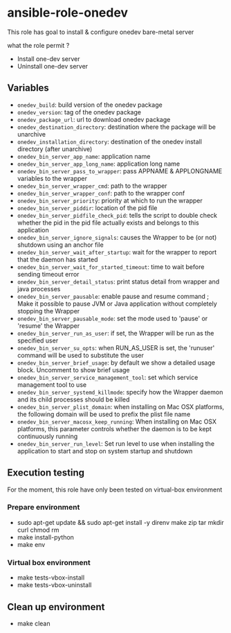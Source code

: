 # ansible-role-onedev

This role has goal to install & configure onedev bare-metal server  

what the role permit ?  
- Install one-dev server  
- Uninstall one-dev server  

## Variables

* ``onedev_build``: build version of the onedev package  
* ``onedev_version``: tag of the onedev package  
* ``onedev_package_url``: url to download onedev package  
* ``onedev_destination_directory``: destination where the package will be unarchive  
* ``onedev_installation_directory``: destination of the onedev install directory (after unarchive)  
* ``onedev_bin_server_app_name``: application name    
* ``onedev_bin_server_app_long_name``: application long name
* ``onedev_bin_server_pass_to_wrapper``: pass APPNAME & APPLONGNAME variables to the wrapper   
* ``onedev_bin_server_wrapper_cmd``: path to the wrapper  
* ``onedev_bin_server_wrapper_conf``: path to the wrapper conf
* ``onedev_bin_server_priority``: priority at which to run the wrapper  
* ``onedev_bin_server_piddir``: location of the pid file  
* ``onedev_bin_server_pidfile_check_pid``: tells the script to double check whether the pid in the pid file actually exists and belongs to this application  
* ``onedev_bin_server_ignore_signals``: causes the Wrapper to be (or not) shutdown using an anchor file  
* ``onedev_bin_server_wait_after_startup``: wait for the wrapper to report that the daemon has started   
* ``onedev_bin_server_wait_for_started_timeout``: time to wait before sending timeout error    
* ``onedev_bin_server_detail_status``: print status detail from wrapper and java processes  
* ``onedev_bin_server_pausable``: enable pause and resume command ; Make it possible to pause JVM or Java application without completely stopping the Wrapper  
* ``onedev_bin_server_pausable_mode``: set the mode used to 'pause' or 'resume' the Wrapper  
* ``onedev_bin_server_run_as_user``: if set, the Wrapper will be run as the specified user  
* ``onedev_bin_server_su_opts``: when RUN_AS_USER is set, the 'runuser' command will be used to substitute the user
* ``onedev_bin_server_brief_usage``: by default we show a detailed usage block.  Uncomment to show brief usage
* ``onedev_bin_server_service_management_tool``: set which service management tool to use  
* ``onedev_bin_server_systemd_killmode``: specify how the Wrapper daemon and its child processes should be killed
* ``onedev_bin_server_plist_domain``: when installing on Mac OSX platforms, the following domain will be used to prefix the plist file name
* ``onedev_bin_server_macosx_keep_running``: When installing on Mac OSX platforms, this parameter controls whether the daemon is to be kept continuously running
* ``onedev_bin_server_run_level``: Set run level to use when installing the application to start and stop on system startup and shutdown

## Execution testing

For the moment, this role have only been tested on virtual-box environment  

### Prepare environment

- sudo apt-get update && sudo apt-get install -y direnv make zip tar mkdir curl chmod rm  
- make install-python  
- make env  

### Virtual box environment

- make tests-vbox-install  
- make tests-vbox-uninstall  

## Clean up environment

- make clean  

